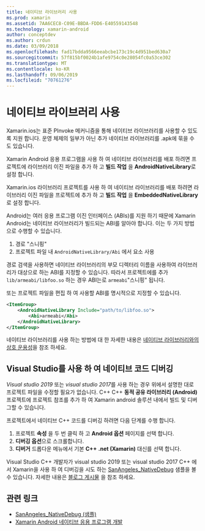 ```yaml
---
title: 네이티브 라이브러리 사용
ms.prod: xamarin
ms.assetid: 7AA6CEC8-C09E-BBDA-FDD6-E40559143548
ms.technology: xamarin-android
author: conceptdev
ms.author: crdun
ms.date: 03/09/2018
ms.openlocfilehash: fad17bdda9566eeabcbe173c19c4d951bed630a7
ms.sourcegitcommit: 57f815bf0024b1afe9754c0e28054fc0a53ce302
ms.translationtype: MT
ms.contentlocale: ko-KR
ms.lasthandoff: 09/06/2019
ms.locfileid: "70761276"
---
```

# <a name="using-native-libraries"></a>네이티브 라이브러리 사용

Xamarin.ios는 표준 PInvoke 메커니즘을 통해 네이티브 라이브러리를 사용할 수 있도록 지원 합니다. 운영 체제의 일부가 아닌 추가 네이티브 라이브러리를 .apk에 묶을 수도 있습니다.

Xamarin Android 응용 프로그램을 사용 하 여 네이티브 라이브러리를 배포 하려면 프로젝트에 라이브러리 이진 파일을 추가 하 고 **빌드 작업** 을 **AndroidNativeLibrary**로 설정 합니다.

Xamarin.ios 라이브러리 프로젝트를 사용 하 여 네이티브 라이브러리를 배포 하려면 라이브러리 이진 파일을 프로젝트에 추가 하 고 **빌드 작업** 을 **EmbeddedNativeLibrary**로 설정 합니다.

Android는 여러 응용 프로그램 이진 인터페이스 (ABIs)를 지원 하기 때문에 Xamarin Android는 네이티브 라이브러리가 빌드되는 ABI를 알아야 합니다.
이는 두 가지 방법으로 수행할 수 있습니다.

1. 경로 "스니핑"
1. 프로젝트 파일 내 `AndroidNativeLibrary/Abi` 에서 요소 사용

경로 검색을 사용하면 네이티브 라이브러리의 부모 디렉터리 이름을 사용하여 라이브러리가 대상으로 하는 ABI를 지정할 수 있습니다. 따라서 프로젝트에를 추가 `lib/armeabi/libfoo.so` 하는 경우 ABI는로 `armeabi`"스니핑" 됩니다.

또는 프로젝트 파일을 편집 하 여 사용할 ABI를 명시적으로 지정할 수 있습니다.

```xml
<ItemGroup>
    <AndroidNativeLibrary Include="path/to/libfoo.so">
        <Abi>armeabi</Abi>
    </AndroidNativeLibrary>
</ItemGroup>
```

네이티브 라이브러리를 사용 하는 방법에 대 한 자세한 내용은 [네이티브 라이브러리와의 상호 운용성](https://www.mono-project.com/docs/advanced/pinvoke/)을 참조 하세요.

## <a name="debugging-native-code-with-visual-studio"></a>Visual Studio를 사용 하 여 네이티브 코드 디버깅

*Visual studio 2019* 또는 *visual studio 2017*를 사용 하는 경우 위에서 설명한 대로 프로젝트 파일을 수정할 필요가 없습니다.
C++ C++ **동적 공유 라이브러리 (Android)** 프로젝트에 프로젝트 참조를 추가 하 여 Xamarin android 솔루션 내에서 빌드 및 디버그할 수 있습니다.

프로젝트에서 네이티브 C++ 코드를 디버깅 하려면 다음 단계를 수행 합니다.

1. 프로젝트 **속성** 을 두 번 클릭 하 고 **Android 옵션** 페이지를 선택 합니다.
2. **디버깅 옵션**으로 스크롤합니다.
3. **디버거** 드롭다운 메뉴에서 기본 **C++** **.net (Xamarin)** 대신를 선택 합니다.

Visual Studio C++ 개발자가 visual studio 2019 또는 visual studio 2017 C++ 에서 Xamarin을 사용 하 여 디버깅을 시도 하는 [SanAngeles_NativeDebug](https://docs.microsoft.com/samples/xamarin/monodroid-samples/sanangeles-ndk) 샘플을 볼 수 있습니다. 자세한 내용은 [블로그 게시물](https://blog.xamarin.com/build-and-debug-c-libraries-in-xamarin-android-apps-with-visual-studio-2015/) 을 참조 하세요.

## <a name="related-links"></a>관련 링크

- [SanAngeles_NativeDebug (샘플)](https://docs.microsoft.com/samples/xamarin/monodroid-samples/sanangeles-ndk)
- [Xamarin Android 네이티브 응용 프로그램 개발](https://blogs.msdn.microsoft.com/vcblog/2015/02/23/developing-xamarin-android-native-applications/)
